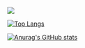 ![](https://komarev.com/ghpvc/?username=bjfssd757)

[![Top Langs](https://github-readme-stats.vercel.app/api/top-langs/?username=bjfssd757&layout=compact&theme=dark)](https://github.com/anuraghazra/github-readme-stats)

[![Anurag's GitHub stats](https://github-readme-stats.vercel.app/api?username=bjfssd757&theme=dark)](https://github.com/anuraghazra/github-readme-stats)
